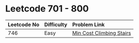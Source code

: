 # Leetcode 701 - 800



| Leetcode No | Difficulty | Problem Link |
| :--- | :--- | :--- |
| 746 | Easy | [Min Cost Climbing Stairs](../leetcode-easy/leetcode-746-min-cost-climbing-stairs.md) |

